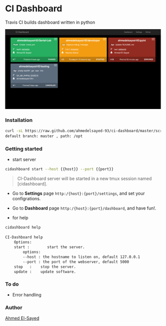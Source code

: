 # CI Dashboard
Travis CI builds dashboard written in python

![dashboard](/docs/dashboard.png)

### Installation
```bash
curl -sL https://raw.github.com/ahmedelsayed-93/ci-dashboard/master/scripts/install.sh | sudo bash -s {{branch}} {{path}}
default branch: master , path: /opt
```
### Getting started

- start server
```bash
cidashboard start --host {{host}} --port {{port}}
```
> CI-Dashboard server will be started in a new tmux session named [cidashboard].
- Go to **Settings** page ```http:/{host}:{port}/settings```, and set your configrations.
- Go to **Dashboard** page ```http:/{host}:{port}/dashboard```, and have fun!. 

- for help 
```
cidashboard help 

CI-Dashboard help
    Options:
    start :        start the server.
        options:
        --host : the hostname to listen on, default 127.0.0.1
        --port : the port of the webserver, default 5000
    stop   :    stop the server.
    update :    update software.
```
### To do
- Error handling 

### Author
[Ahmed El-Sayed](mailto:ahmed.m.elsayed93@gmail.com)

